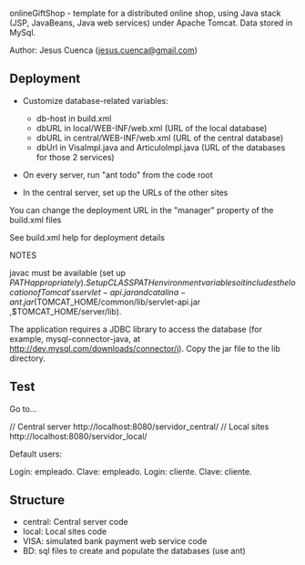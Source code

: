 onlineGiftShop - template for a distributed online shop, using Java stack (JSP,  JavaBeans, Java web services) under Apache Tomcat. Data stored in MySql.

Author: Jesus Cuenca (jesus.cuenca@gmail.com)

Deployment
---------

- Customize database-related variables:
  - db-host in build.xml
  - dbURL in local/WEB-INF/web.xml (URL of the local database)
  - dbURL in central/WEB-INF/web.xml (URL of the central database)
  - dbUrl in VisaImpl.java and ArticuloImpl.java (URL of the databases for those 2 services)

- On every server, run "ant todo" from the code root
- In the central server, set up the URLs of the other sites

You can change the deployment URL in the "manager" property of the build.xml files

See build.xml help for deployment details

NOTES

javac must be available (set up $PATH appropriately). Setup CLASSPATH environment variable so it includes the location of Tomcat's servlet-api.jar and catalina-ant.jar ($TOMCAT_HOME/common/lib/servlet-api.jar ,$TOMCAT_HOME/server/lib).

The application requires a JDBC library to access the database (for example, mysql-connector-java, at http://dev.mysql.com/downloads/connector/j). Copy the jar file to the lib directory.

Test
----

Go to...
	
// Central server
http://localhost:8080/servidor_central/
// Local sites
http://localhost:8080/servidor_local/

Default users:

Login: empleado. Clave: empleado.
Login: cliente. Clave: cliente.	

Structure
---------

- central: Central server code
- local: Local sites code
- VISA: simulated bank payment web service code
- BD: sql files to create and populate the databases (use ant)